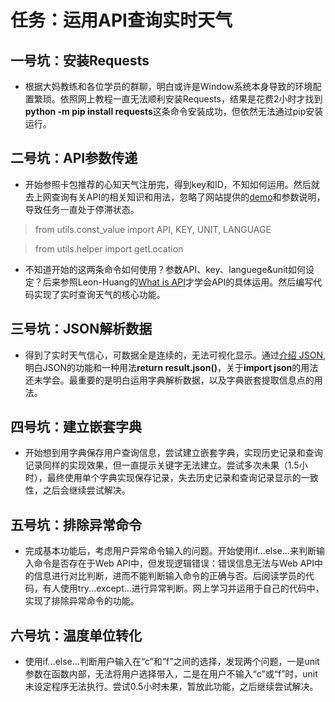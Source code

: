 # 任务：运用API查询实时天气

## 一号坑：安装Requests
- 根据大妈教练和各位学员的群聊，明白或许是Window系统本身导致的环境配置繁琐。依照网上教程一直无法顺利安装Requests，结果是花费2小时才找到**python -m pip install requests**这条命令安装成功，但依然无法通过pip安装运行。

## 二号坑：API参数传递
-  开始参照卡包推荐的心知天气注册完，得到key和ID，不知如何运用。然后就去上网查询有关API的相关知识和用法，忽略了网站提供的[demo](https://github.com/seniverse/seniverse-api-demos/blob/master/python/demo-requests.py)和参数说明，导致任务一直处于停滞状态。

> from utils.const_value import API, KEY, UNIT, LANGUAGE

> from utils.helper import getLocation

- 不知道开始的这两条命令如何使用？参数API、key、languege&unit如何设定？后来参照Leon-Huang的[What is API](https://github.com/Leon-Huang/Py101-004/blob/master/Chap2/note/README.md)才学会API的具体运用。然后编写代码实现了实时查询天气的核心功能。

## 三号坑：JSON解析数据
- 得到了实时天气信心，可数据全是连续的，无法可视化显示。通过[介绍 JSON](http://www.json.org/json-zh.html),明白JSON的功能和一种用法**return result.json()**，关于**import json**的用法还未学会。最重要的是明白运用字典解析数据，以及字典嵌套提取信息点的用法。

## 四号坑：建立嵌套字典
- 开始想到用字典保存用户查询信息，尝试建立嵌套字典，实现历史记录和查询记录同样的实现效果，但一直提示关键字无法建立。尝试多次未果（1.5小时），最终使用单个字典实现保存记录，失去历史记录和查询记录显示的一致性，之后会继续尝试解决。

## 五号坑：排除异常命令
- 完成基本功能后，考虑用户异常命令输入的问题。开始使用if...else...来判断输入命令是否存在于Web API中，但发现逻辑错误：错误信息无法与Web API中的信息进行对比判断，进而不能判断输入命令的正确与否。后阅读学员的代码，有人使用try...except...进行异常判断。网上学习并运用于自己的代码中，实现了排除异常命令的功能。

## 六号坑：温度单位转化
- 使用if...else...判断用户输入在“c”和“f”之间的选择，发现两个问题，一是unit参数在函数内部，无法将用户选择带入，二是在用户不输入“c”或“f”时，unit未设定程序无法执行。尝试0.5小时未果，暂放此功能，之后继续尝试解决。

